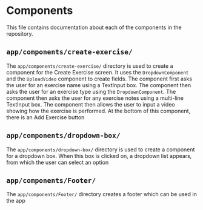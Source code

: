 # Components

This file contains documentation about each of the components in the repository.

## `app/components/create-exercise/`
The `app/components/create-exercise/` directory is used to create a component for the Create Exercise screen. It uses the `DropdownComponent` and the `UploadVideo` component to create fields.
The component first asks the user for an exercise name using a TextInput box. The component then asks the user for an exercise type using the `DropdownComponent`. The component then asks the user for any exercise notes using a multi-line TextInput box. The component then allows the user to input a video showing how the exercise is performed. At the bottom of this component, there is an Add Exercise button

## `app/components/dropdown-box/`
The `app/components/dropdown-box/` directory is used to create a component for a dropdown box. When this box is clicked on, a dropdown list appears, from which the user can select an option

## `app/components/Footer/`
The `app/components/Footer/` directory creates a footer which can be used in the app